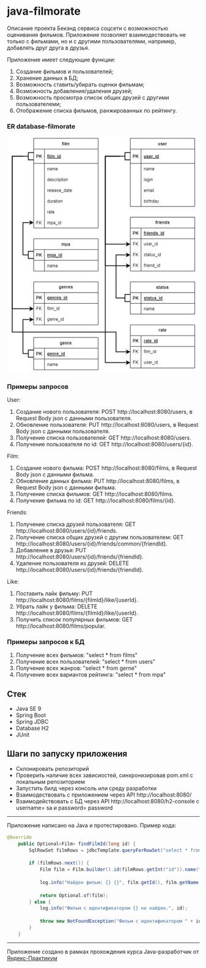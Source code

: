 # java-filmorate
Описание проекта
Бекэнд сервиса соцсети с возможностью оценивания фильмов.
Приложение позволяет взаимодествовать не только с фильмами, но и с другими пользователями, например, добавлять друг друга в друзья.

Приложение имеет следующие функции:
1. Создание фильмов и пользователей;
2. Хранение данных в БД;
3. Возможность ставить/убирать оценки фильмам;
4. Возможность добавления/удаления друзей;
5. Возможность просмотра список общих друзей с другими пользователеми;
6. Отображение списка фильмов, ранжированных по рейтингу.

### ER database-filmorate
![SCHEME](https://github.com/pankkovv/java-filmorate/blob/e74ff70271532223fd86e31b323e9acc4129c3a0/FilmorateER.jpg)

### Примеры запросов
User:
1. Создание нового пользователя: POST http://localhost:8080/users, в Request Body json с данными пользователя.
2. Обновление пользователя: PUT http://localhost:8080/users, в Request Body json с данными пользователя.
3. Получение списка пользователей: GET http://localhost:8080/users.
4. Получение пользователя по id: GET http://localhost:8080/users/{id}.

Film:
1. Создание нового фильма: POST http://localhost:8080/films, в Request Body json с данными фильма.
2. Обновление данных фильма: PUT http://localhost:8080/films, в Request Body json с данными фильма.
3. Получение списка фильмов: GET http://localhost:8080/films.
4. Получение фильма по id: GET http://localhost:8080/films/{id}.

Friends:
1. Получение списка друзей пользователя: GET http://localhost:8080/users/{id}/friends.
2. Получение списка общих друзей с другим пользователем: GET http://localhost:8080/users/{id}/friends/common/{friendId}.
3. Добавление в друзья: PUT http://localhost:8080/users/{id}/friends/{friendId}.
4. Удаление пользователя из друзей: DELETE http://localhost:8080/users/{id}/friends/{friendId}.

Like:
1. Поставить лайк фильму: PUT http://localhost:8080/films/{filmId}/like/{userId}.
2. Убрать лайк у фильма: DELETE http://localhost:8080/films/{filmId}/like/{userId}.
3. Получить список популярных фильмов: GET http://localhost:8080/films/popular.

### Примеры запросов к БД
1. Получение всех фильмов: "select * from films"
2. Получение всех пользователей: "select * from users"
3. Получение всех жанров: "select * from gerne"
4. Получение всех вариантов рейтинга: "select * from mpa"

## Стек
- Java SE 9
- Spring Boot
- Spring JDBC
- Database H2
- JUnit

## Шаги по запуску приложения
- Склонировать репозиторий
- Проверить наличие всех зависиостей, синхронизировав pom.xml с локальным репозиторием
- Запустить билд через консоль или среду разработки
- Взаимодествовать с приложением через API http://localhost:8080/
- Взаимодействовать с БД через API http://localhost:8080/h2-console с username= sa и password= password

----
Приложение написано на Java и протестировано. Пример кода:
```java
@Override
    public Optional<Film> findFilmId(long id) {
        SqlRowSet filmRows = jdbcTemplate.queryForRowSet("select * from films where id = ?", id);

        if (filmRows.next()) {
            Film film = Film.builder().id(filmRows.getInt("id")).name(filmRows.getString("name")).description(filmRows.getString("description")).releaseDate(filmRows.getDate("release_date").toLocalDate()).duration(filmRows.getInt("duration")).rate(filmRows.getInt("rate")).mpa(mpaDao.findMpaId(filmRows.getInt("mpa_id")).get()).genres(genresDao.findGenresFilmId(filmRows.getInt("id"))).build();

            log.info("Найден фильм: {} {}", film.getId(), film.getName());

            return Optional.of(film);
        } else {
            log.info("Фильм с идентификатором {} не найден.", id);

            throw new NotFoundException("Фильм с идентификатором " + id + " не найден.");
        }
    }
```
----
Приложение создано в рамках прохождения курса Java-разработчик от [Яндекс-Практикум](https://practicum.yandex.ru/java-developer/ "Тут учат Java!") 

